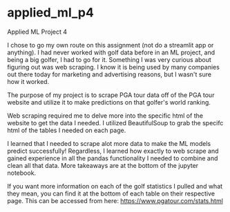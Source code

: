 # applied_ml_p4
Applied ML Project 4

I chose to go my own route on this assignment (not do a streamlit app or anything). I had never worked with golf data before in an ML project, and being a big golfer, I had to go for it. Something I was very curious about figuring out was web scraping. I know it is being used by many companies out there today for marketing and advertising reasons, but I wasn't sure how it worked.

The purpose of my project is to scrape PGA tour data off of the PGA tour website and utilize it to make predictions on that golfer's world ranking. 

Web scraping required me to delve more into the specific html of the website to get the data I needed. I utilized BeautifulSoup to grab the specifc html of the tables I needed on each page.

I learned that I needed to scrape alot more data to make the ML models predict successfully! Regardless, I learned how exactly to web scrape and gained experience in all the pandas functionality I needed to combine and clean all that data. More takeaways are at the bottom of the jupyter notebook.

If you want more information on each of the golf statistics I pulled and what they mean, you can find it at the bottom of each table on their respective page. This can be accessed from here: https://www.pgatour.com/stats.html
